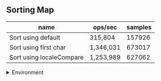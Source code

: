 ## Sorting Map

|name|ops/sec|samples|
|-|-|-|
|Sort using default|315,804|157926|
|Sort using first char|1,346,031|673017|
|Sort using localeCompare|1,253,989|627062|


<details>
<summary>Environment</summary>

* __Machine:__ linux x64 | 4 vCPUs | 7.6GB Mem
* __Run:__ Fri Oct 17 2025 17:00:35 GMT+0000 (Coordinated Universal Time)
* __Node:__ `v22.17.1`
</details>

<!--
{"environment":{"platform":"linux","arch":"x64","cpus":4,"totalMemory":7.59783935546875},"benchmarks":[{"name":"Sort using default","samples":157926,"opsSec":315804.19735025545},{"name":"Sort using first char","samples":673017,"opsSec":1346031.490997301},{"name":"Sort using localeCompare","samples":627062,"opsSec":1253989.8005195279}]}-->
